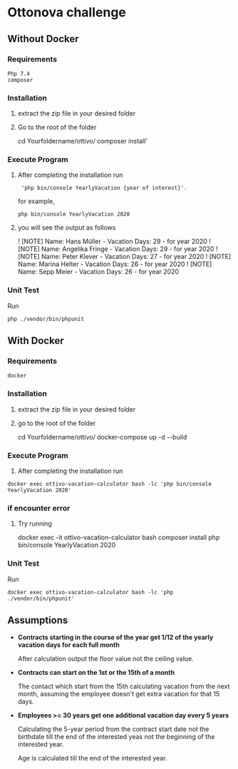 # Ottonova challenge

## Without Docker
### Requirements
    Php 7.4
    composer
### Installation
1. extract the zip file in your desired folder

2. Go to the root of the folder 

    cd Yourfoldername/ottivo/
    composer install'

### Execute Program
1. After completing the installation run
   
        'php bin/console YearlyVacation {year of interest}'. 

    for example,
   
       php bin/console YearlyVacation 2020

2. you will see the output as follows 
   
 
    ! [NOTE] Name: Hans Müller - Vacation Days: 29 - for year 2020
    ! [NOTE] Name: Angelika Fringe - Vacation Days: 29 - for year 2020
    ! [NOTE] Name: Peter Klever - Vacation Days: 27 - for year 2020
    ! [NOTE] Name: Marina Helter - Vacation Days: 26 - for year 2020
    ! [NOTE] Name: Sepp Meier - Vacation Days: 26 - for year 2020

### Unit Test

Run

    php ./vendor/bin/phpunit 

## With Docker
### Requirements
    docker
### Installation
1. extract the zip file in your desired folder 

2. go to the root of the folder 


    cd Yourfoldername/ottivo/
    docker-compose up -d --build

### Execute Program
  1. After completing the installation run
    
    docker exec ottivo-vacation-calculator bash -lc 'php bin/console YearlyVacation 2020'


### if encounter error
1. Try running 


    docker exec -it ottivo-vacation-calculator bash
    composer install
    php bin/console YearlyVacation 2020

### Unit Test

Run

    docker exec ottivo-vacation-calculator bash -lc 'php ./vendor/bin/phpunit'

## Assumptions

- <b>Contracts starting in the course of the year get 1/12 of the yearly vacation days for each full  month </b>
  
    After calculation output the floor value not the ceiling value.
  

- <b>Contracts can start on the 1st or the 15th of a month </b>
  
  The contact which start from the 15th calculating vacation from the next month, assuming the employee doesn't get extra vacation for that 15 days.


- <b>Employees >= 30 years get one additional vacation day every 5 years </b>

  Calculating the 5-year period from the contract start date not the birthdate till the end of the interested yeas not the beginning of the interested year.

  Age is calculated till the end of the interested year.